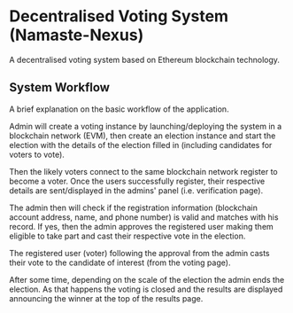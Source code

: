 # Decentralised Voting System (Namaste-Nexus)
A decentralised voting system based on Ethereum blockchain technology.

## System Workflow
A brief explanation on the basic workflow of the application.

Admin will create a voting instance by launching/deploying the system in a blockchain network (EVM), then create an election instance and start the election with the details of the election filled in (including candidates for voters to vote).

Then the likely voters connect to the same blockchain network register to become a voter. Once the users successfully register, their respective details are sent/displayed in the admins' panel (i.e. verification page).

The admin then will check if the registration information (blockchain account address, name, and phone number) is valid and matches with his record. If yes, then the admin approves the registered user making them eligible to take part and cast their respective vote in the election.

The registered user (voter) following the approval from the admin casts their vote to the candidate of interest (from the voting page).

After some time, depending on the scale of the election the admin ends the election. As that happens the voting is closed and the results are displayed announcing the winner at the top of the results page.
